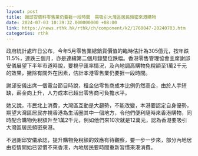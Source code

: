 ```yaml
---
layout: post
title: 謝邱安儀料零售業仍要捱一段時間　需吸引大灣區居民頻密來港購物
date: 2024-07-03 10:39:32.000000000 +08:00
link: https://news.rthk.hk/rthk/ch/component/k2/1760047-20240703.htm
categories: rthk
---
```


政府統計處昨日公布，今年5月零售業總銷貨價值的臨時估計為305億元，按年跌11.5%，連跌三個月，亦是連續第二個月錄雙位跌幅。香港零售管理協會主席謝邱安儀展望下半年市道時說，要視乎匯率情況，及內地調高購物免稅額至1萬2千元的效果，撇除有關外在因素，估計本港零售業仍要捱一段時間。

謝邱安儀出席一個電台節目時說，租金佔零售商成本比例仍然高企，由於人手短缺，薪金向上升，人力成本已超出零售商可負擔水平。

她又說，市民北上消費，大灣區互動是大趨勢，不能改變，本港要認定自身優勢，期望大灣區居民亦視香港為生活圈其中一個地方，令他們便利隨時來香港購物，同時配合購物免稅額升至1萬2千元，例如他們來10次就是12萬元，認為香港要吸引大灣區居民頻密來港。

不過謝邱安儀承認，提升購物免稅額的效應有待觀察，要一步一步來，部分內地居由疫情開始已習慣不來香港，內地居民要時間重新習慣來港消費。
